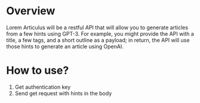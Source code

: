 # Overview

Lorem Articulus will be a restful API that will allow you to generate articles from a few hints using GPT-3. For example, you might provide the API with a title, a few tags, and a short outline as a payload; in return, the API will use those hints to generate an article using OpenAI.

# How to use?

1. Get authentication key
2. Send get request with hints in the body